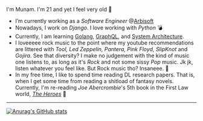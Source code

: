 I'm Munam. I'm 21 and yet I feel very old  👋


- I’m currently working as a *Software Engineer* @[Arbisoft](https://arbisoft.com/)
- Nowadays, I work on *Django*. I love working with *Python* :bomb:
- Currently, I am learning [Golang](https://tour.golang.org/), [GraphQL](https://graphql.org/), and [System Architecture](https://www.amazon.com/Clean-Architecture-Craftsmans-Software-Structure/dp/01344941640).
- I loveeeee rock music to the point where my youtube recommendations are littered with *Tool, Led Zeppelin, Pantera, Pink Floyd, SlipKnot* and *Gojira*. See that diversity? I make no judgement with the kind of music one listens to, as long as it's *Rock* and not some sissy *Pop* music. Jk jk, listen whatever you feel like. But Rock music tho? Insaneee. :metal:
- In my free time, I like to spend time reading DL research papers. That is, when I get some time from reading a shitload of fantasy novels. Currently, I'm re-reading *Joe Abercrombie*'s 5th book in the First Law world, [*The Heroes*](https://www.goodreads.com/book/show/9300768-the-heroes) :book:

***

[![Anurag's GitHub stats](https://github-readme-stats.vercel.app/api?username=aightmunam&show_icons=true&theme=radical)](https://github.com/anuraghazra/github-readme-stats)
